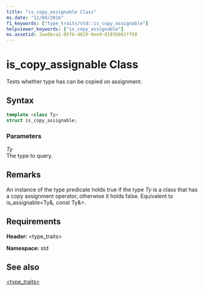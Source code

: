 ```yaml
---
title: "is_copy_assignable Class"
ms.date: "11/04/2016"
f1_keywords: ["type_traits/std::is_copy_assignable"]
helpviewer_keywords: ["is_copy_assignable"]
ms.assetid: 3ae6bca1-85fb-4829-9ee9-0183b081ff50
---
```

# is_copy_assignable Class

Tests whether type has can be copied on assignment.

## Syntax

```cpp
template <class Ty>
struct is_copy_assignable;
```

### Parameters

*Ty*\
The type to query.

## Remarks

An instance of the type predicate holds true if the type *Ty* is a class that has a copy assignment operator, otherwise it holds false. Equivalent to is_assignable\<Ty&, const Ty&>.

## Requirements

**Header:** \<type_traits>

**Namespace:** std

## See also

[<type_traits>](../standard-library/type-traits.md)
